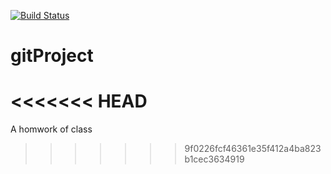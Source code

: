 [![Build Status](https://travis-ci.org/annie784095/gitProject.svg?branch=master)](https://travis-ci.org/annie784095/gitProject)

# gitProject
<<<<<<< HEAD
=======
A homwork of class
>>>>>>> 9f0226fcf46361e35f412a4ba823b1cec3634919

